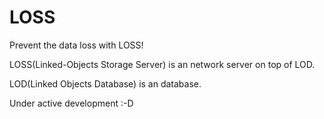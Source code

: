 LOSS
====

Prevent the data loss with LOSS!

LOSS(Linked-Objects Storage Server) is an network server on top of LOD.

LOD(Linked Objects Database) is an database.

Under active development :-D
